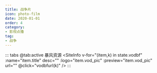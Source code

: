 ```yaml
---
title: 战争片
icon: photo-film
date: 2020-01-01
order: 4
category:
- 影视点播
tag:
- 战争
---
```


<ArtPlayer :src="state.src" :config="hlsConfig(state.PlayList)" />

::: tabs
@tab:active 暴风资源
<SiteInfo v-for="(item,k) in state.vodbf" :name="item.title" desc="" :logo="item.vod_pic" :preview="item.vod_pic" url=""
  @click="vodbfurl(k)" />
:::

<script setup>
  import { vod } from 'db'
  import { hlsConfig } from 'cps/artConst'
  import { useStorage } from '@vueuse/core'
  import { onMounted, nextTick, onDeactivated } from "vue";

  const state = useStorage(
    "vod-zzp",
    {
      src: "",
      vodbf: [],
      PlayList: []
    }
  )

  onMounted(() => {
    nextTick(async () => {
      const bfzy = await vod.find({ "name": "bfzy-27" })
      state.value.vodbf = bfzy.data
      vodbfurl(0)
    })
  });

  const vodbfurl = (key) => {
    const { vodbf } = state.value
    state.value.PlayList = vodbf
    state.value.src = vodbf[key].url
  }

</script>